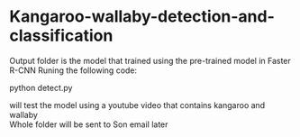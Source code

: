 # Kangaroo-wallaby-detection-and-classification

Output folder is the model that trained using the pre-trained model in Faster R-CNN
Runing the following code:

python detect.py 

will test the model using a youtube video that contains kangaroo and wallaby\
Whole folder will be sent to Son email later

